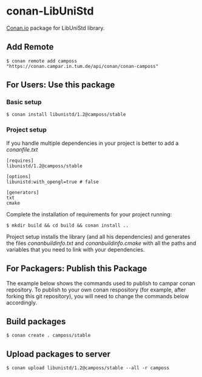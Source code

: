 # conan-LibUniStd

[Conan.io](https://conan.io) package for LibUniStd library. 

## Add Remote

    $ conan remote add camposs "https://conan.campar.in.tum.de/api/conan/conan-camposs"

## For Users: Use this package

### Basic setup

    $ conan install libunistd/1.2@camposs/stable
    
### Project setup

If you handle multiple dependencies in your project is better to add a *conanfile.txt*
    
    [requires]
    libunistd/1.2@camposs/stable

    [options]
    libunistd:with_opengl=true # false
    
    [generators]
    txt
    cmake

Complete the installation of requirements for your project running:</small></span>

    $ mkdir build && cd build && conan install .. 

Project setup installs the library (and all his dependencies) and generates the files *conanbuildinfo.txt* and *conanbuildinfo.cmake* with all the paths and variables that you need to link with your dependencies.

## For Packagers: Publish this Package

The example below shows the commands used to publish to campar conan repository. To publish to your own conan respository (for example, after forking this git repository), you will need to change the commands below accordingly. 

## Build packages

    $ conan create . camposs/stable    

## Upload packages to server

    $ conan upload libunistd/1.2@camposs/stable --all -r camposs    
